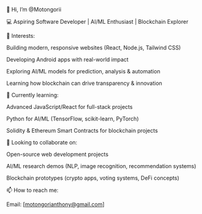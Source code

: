 👋 Hi, I’m @Motongorii

💻 Aspiring Software Developer | AI/ML Enthusiast | Blockchain Explorer

👀 Interests:

Building modern, responsive websites (React, Node.js, Tailwind CSS)

Developing Android apps with real-world impact

Exploring AI/ML models for prediction, analysis & automation

Learning how blockchain can drive transparency & innovation

🌱 Currently learning:

Advanced JavaScript/React for full-stack projects

Python for AI/ML (TensorFlow, scikit-learn, PyTorch)

Solidity & Ethereum Smart Contracts for blockchain projects

💞️ Looking to collaborate on:

Open-source web development projects

AI/ML research demos (NLP, image recognition, recommendation systems)

Blockchain prototypes (crypto apps, voting systems, DeFi concepts)

📫 How to reach me:

Email: [motongorianthony@gmail.com]

<!---
Motongorii/Motongorii is a ✨ special ✨ repository because its `README.md` (this file) appears on your GitHub profile.
You can click the Preview link to take a look at your changes.
--->
